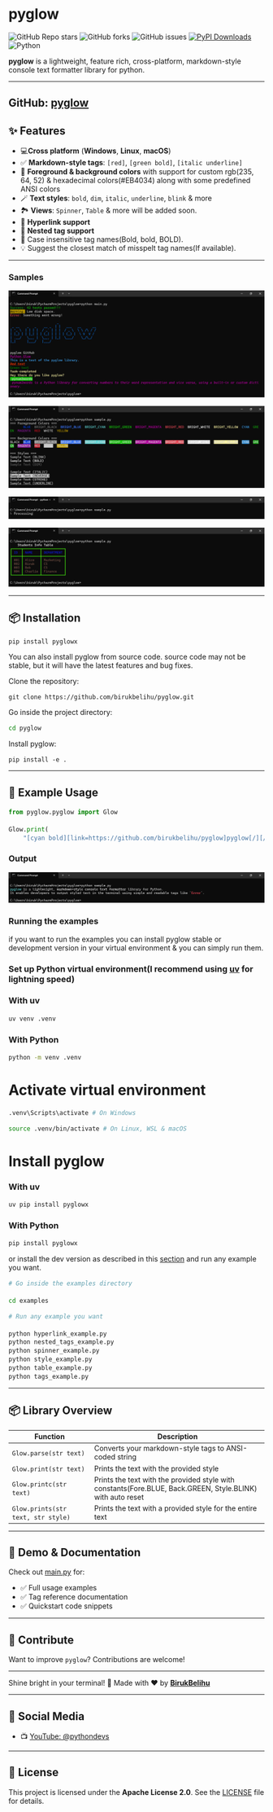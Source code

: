 # pyglow

![GitHub Repo stars](https://img.shields.io/github/stars/BirukBelihu/pyglow)
![GitHub forks](https://img.shields.io/github/forks/BirukBelihu/pyglow)
![GitHub issues](https://img.shields.io/github/issues/BirukBelihu/pyglow)
[![PyPI Downloads](https://static.pepy.tech/badge/pyglowx)](https://pepy.tech/projects/pyglowx)<br>
![Python](https://img.shields.io/pypi/pyversions/pyglowx)

**pyglow** is a lightweight, feature rich, cross-platform, markdown-style console text formatter library for python.

---
GitHub: [pyglow](https://github.com/BirukBelihu/pyglow)
---

## ✨ Features

- 💻**Cross platform** (**Windows**, **Linux**, **macOS**)
- ✅ **Markdown-style tags**: `[red]`, `[green bold]`, `[italic underline]`
- 🎨 **Foreground & background colors** with support for custom rgb(235, 64, 52) & hexadecimal colors(#EB4034) along with some predefined ANSI colors
- 🪄 **Text styles**: `bold`, `dim`, `italic`, `underline`, `blink` & more
- 🏞️ **Views**: `Spinner`, `Table` & more will be added soon.
- 🔗 **Hyperlink support**
- 🔄 **Nested tag support**
- 🔡 Case insensitive tag names(Bold, bold, BOLD).
- 💡 Suggest the closest match of misspelt tag names(If available).

---

### Samples

![pyglow Sample](https://github.com/birukbelihu/pyglow/raw/master/samples/sample_1.png)

![pyglow Sample 2](https://github.com/birukbelihu/pyglow/raw/master/samples/sample_2.png)

![pyglow Sample 3](https://github.com/birukbelihu/pyglow/raw/master/samples/sample_4.png)

![pyglow Sample 4](https://github.com/birukbelihu/pyglow/raw/master/samples/sample_5.png)

---

## 📦 Installation

```
pip install pyglowx
```

You can also install pyglow from source code. source code may not be stable, but it will have the latest features and
bug fixes.

Clone the repository:

```
git clone https://github.com/birukbelihu/pyglow.git
```

Go inside the project directory:

```bash
cd pyglow
```

Install pyglow:

```
pip install -e .
```

---

## 🧠 Example Usage

```python
from pyglow.pyglow import Glow

Glow.print(
    "[cyan bold][link=https://github.com/birukbelihu/pyglow]pyglow[/][/] is a lightweight, [bold]markdown-style console text formatter[/] library for Python. \nIt enables developers to output styled text in the terminal using simple and readable tags like `[red bold]Error[/]`.")
```

### Output

![pyglow Output](https://github.com/birukbelihu/pyglow/raw/master/samples/sample_3.png)

### Running the examples

if you want to run the examples you can install pyglow stable or development version in your virtual environment & you can simply run them.

### Set up Python virtual environment(I recommend using [uv](https://github.com/astral-sh/uv) for lightning speed)

### With uv

```bash
uv venv .venv
```

### With Python

```bash
python -m venv .venv
```

# Activate virtual environment

```bash
.venv\Scripts\activate # On Windows
```

```bash
source .venv/bin/activate # On Linux, WSL & macOS
```

# Install pyglow

### With uv

```bash
uv pip install pyglowx
```

### With Python

```bash
pip install pyglowx
```

or install the dev version as described in this [section](https://github.com/birukbelihu/pyglow?tab=readme-ov-file#-installation) and run any example you want.

```bash
# Go inside the examples directory

cd examples
```

```bash
# Run any example you want

python hyperlink_example.py
python nested_tags_example.py
python spinner_example.py
python style_example.py
python table_example.py
python tags_example.py
```

---

## 📦 Library Overview

| Function                           | Description                                                                                                |
|------------------------------------|------------------------------------------------------------------------------------------------------------|
| `Glow.parse(str text)`             | Converts your markdown-style tags to ANSI-coded string                                                     |
| `Glow.print(str text)`             | Prints the text with the provided style                                                                    |
| `Glow.printc(str text)`            | Prints the text with the provided style with constants(Fore.BLUE, Back.GREEN, Style.BLINK) with auto reset |
| `Glow.prints(str text, str style)` | Prints the text with a provided style for the entire text                                                  |

---

## 📄 Demo & Documentation

Check out [main.py](https://github.com/birukbelihu/pyglow/blob/master/main.py) for:

- ✅ Full usage examples
- ✅ Tag reference documentation
- ✅ Quickstart code snippets

---

## 🙌 Contribute

Want to improve `pyglow`? Contributions are welcome!

---

Shine bright in your terminal! 🚀
Made with ❤️ by **[BirukBelihu](https://github.com/birukbelihu)**

---

## 📢 Social Media

- 📺 [YouTube: @pythondevs](https://youtube.com/@pythondevs?si=_CZxaEBwDkQEj4je)

---

## 📄 License

This project is licensed under the **Apache License 2.0**. See
the [LICENSE](https://github.com/birukbelihu/pyglow/blob/master/LICENSE) file for details.